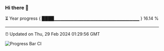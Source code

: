 ### Hi there 👋

⏳ Year progress { ████▁▁▁▁▁▁▁▁▁▁▁▁▁▁▁▁▁▁▁▁▁▁▁▁▁▁ } 16.14 %

---

⏰ Updated on Thu, 29 Feb 2024 01:29:56 GMT

![Progress Bar CI](https://github.com/IshwaranRudhara/GIT-ACTION/workflows/Progress%20Bar%20CI/badge.svg)

